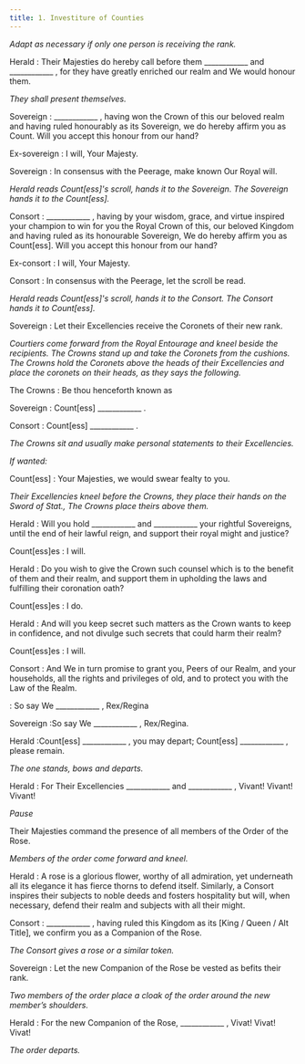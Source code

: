 ```yaml
---
title: 1. Investiture of Counties
---
```


_Adapt as necessary if only one person is receiving the rank._

Herald
: Their Majesties do hereby call before them ____________ and ____________ , for they have greatly enriched our realm and We would honour them.

_They shall present themselves._

Sovereign
: ____________ , having won the Crown of this our beloved realm and having ruled honourably as its Sovereign, we do hereby affirm you as Count. Will you accept this honour from our hand?

Ex-sovereign
: I will, Your Majesty.

Sovereign
: In consensus with the Peerage, make known Our Royal will.

_Herald reads Count[ess]'s scroll, hands it to the Sovereign. The Sovereign hands it to the Count[ess]._

Consort
: ____________ , having by your wisdom, grace, and virtue inspired your champion to win for you the Royal Crown of this, our beloved Kingdom and having ruled as its honourable Sovereign, We do hereby affirm you as Count[ess]. Will you accept this honour from our hand?

Ex-consort
: I will, Your Majesty.

Consort
: In consensus with the Peerage, let the scroll be read.

_Herald reads Count[ess]'s scroll, hands it to the Consort. The Consort hands it to Count[ess]._

Sovereign
: Let their Excellencies receive the Coronets of their new rank.

_Courtiers come forward from the Royal Entourage and kneel beside the recipients. The Crowns stand up and take the Coronets from the cushions. The Crowns hold the Coronets above the heads of their Excellencies and place the coronets on their heads, as they says the following._

The Crowns
: Be thou henceforth known as

Sovereign
: Count[ess] ____________ .

Consort
: Count[ess] ____________ .

_The Crowns sit and usually make personal statements to their Excellencies._

_If wanted:_

Count[ess]
: Your Majesties, we would swear fealty to you.

_Their Excellencies kneel before the Crowns, they place their hands on the Sword of Stat., The Crowns place theirs above them._

Herald
: Will you hold ____________ and ____________ your rightful Sovereigns, until the end of heir lawful reign, and support their royal might and justice?

Count[ess]es
: I will.

Herald
: Do you wish to give the Crown such counsel which is to the benefit of them and their realm, and support them in upholding the laws and fulfilling their coronation oath?

Count[ess]es
: I do.

Herald
: And will you keep secret such matters as the Crown wants to keep in confidence, and not divulge such secrets that could harm their realm?

Count[ess]es
: I will.

Consort
: And We in turn promise to grant you, Peers of our Realm, and your households, all the rights and privileges of old, and to protect you with the Law of the Realm.

: So say We ____________ , Rex/Regina

Sovereign
:So say We ____________ , Rex/Regina.

Herald
:Count[ess] ____________ , you may depart; Count[ess] ____________ , please remain.

_The one stands, bows and departs._

Herald
: For Their Excellencies ____________ and ____________ , Vivant! Vivant! Vivant!

_Pause_

Their Majesties command the presence of all members of the Order of the Rose.

_Members of the order come forward and kneel._

Herald
: A rose is a glorious flower, worthy of all admiration, yet underneath all its elegance it has fierce thorns to defend itself. Similarly, a Consort inspires their subjects to noble deeds and fosters hospitality but will, when necessary, defend their realm and subjects with all their might.

Consort
: ____________ , having ruled this Kingdom as its [King / Queen / Alt Title], we confirm you as a Companion of the Rose.

_The Consort gives a rose or a similar token._

Sovereign
: Let the new Companion of the Rose be vested as befits their rank.

_Two members of the order place a cloak of the order around the new member’s shoulders._

Herald
: For the new Companion of the Rose, ____________ , Vivat! Vivat! Vivat!

_The order departs._
